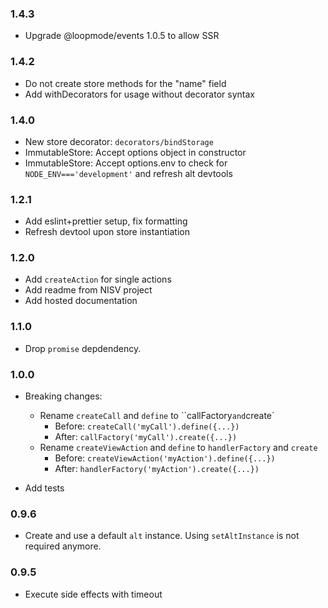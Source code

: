 ### 1.4.3

-   Upgrade @loopmode/events 1.0.5 to allow SSR

### 1.4.2

-   Do not create store methods for the "name" field
-   Add withDecorators for usage without decorator syntax

### 1.4.0

-   New store decorator: `decorators/bindStorage`
-   ImmutableStore: Accept options object in constructor
-   ImmutableStore: Accept options.env to check for `NODE_ENV==='development'` and refresh alt devtools

### 1.2.1

-   Add eslint+prettier setup, fix formatting
-   Refresh devtool upon store instantiation

### 1.2.0

-   Add `createAction` for single actions
-   Add readme from NISV project
-   Add hosted documentation

### 1.1.0

-   Drop `promise` depdendency.

### 1.0.0

-   Breaking changes:

    -   Rename `createCall` and `define` to ``callFactory`and`create`
        -   Before: `createCall('myCall').define({...})`
        -   After: `callFactory('myCall').create({...})`
    -   Rename `createViewAction` and `define` to `handlerFactory` and `create`
        -   Before: `createViewAction('myAction').define({...})`
        -   After: `handlerFactory('myAction').create({...})`

-   Add tests

### 0.9.6

-   Create and use a default `alt` instance. Using `setAltInstance` is not required anymore.

### 0.9.5

-   Execute side effects with timeout
